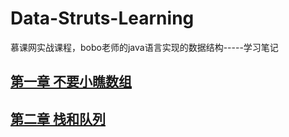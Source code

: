 # Data-Struts-Learning
慕课网实战课程，bobo老师的java语言实现的数据结构-----学习笔记
## [第一章 不要小瞧数组](https://github.com/unlimitbladeworks/Data-Struts-Learning/tree/master/Chapter1-Array) ##


## [第二章 栈和队列](https://github.com/unlimitbladeworks/Data-Struts-Learning/tree/master/Chapter2-Stacks-Queues) ##